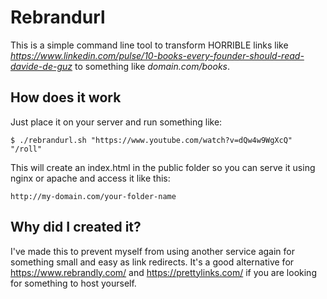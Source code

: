 # Rebrandurl

This is a simple command line tool to transform HORRIBLE links like _https://www.linkedin.com/pulse/10-books-every-founder-should-read-davide-de-guz_ to something like _domain.com/books_.

## How does it work
Just place it on your server and run something like:
```
$ ./rebrandurl.sh "https://www.youtube.com/watch?v=dQw4w9WgXcQ" "/roll"
```
This will create an index.html in the public folder so you can serve it using nginx or apache and access it like this:
```
http://my-domain.com/your-folder-name
```

## Why did I created it?
I've made this to prevent myself from using another service again for something small and easy as link redirects. It's a good alternative for https://www.rebrandly.com/ and https://prettylinks.com/ if you are looking for something to host yourself.
